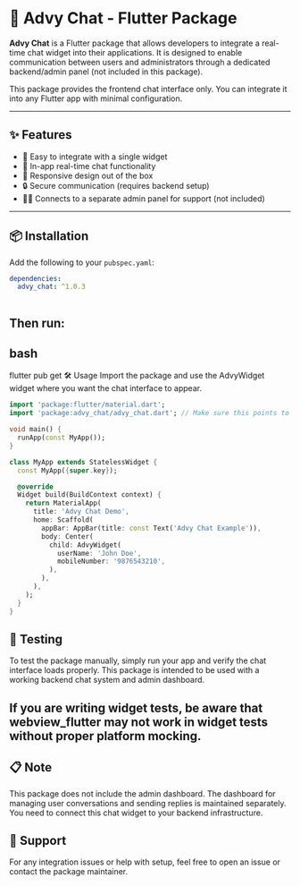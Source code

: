 # 📱 Advy Chat - Flutter Package

**Advy Chat** is a Flutter package that allows developers to integrate a real-time chat widget into their applications. It is designed to enable communication between users and administrators through a dedicated backend/admin panel (not included in this package).

This package provides the frontend chat interface only. You can integrate it into any Flutter app with minimal configuration.

---

## ✨ Features

- 🧩 Easy to integrate with a single widget
- 💬 In-app real-time chat functionality
- 📱 Responsive design out of the box
- 🔒 Secure communication (requires backend setup)
- 🧑‍💻 Connects to a separate admin panel for support (not included)

---

## 📦 Installation

Add the following to your `pubspec.yaml`:

```yaml
dependencies:
  advy_chat: ^1.0.3
  
```

## Then run:

## bash
flutter pub get
🛠 Usage
Import the package and use the AdvyWidget widget where you want the chat interface to appear.

```dart
import 'package:flutter/material.dart';
import 'package:advy_chat/advy_chat.dart'; // Make sure this points to the correct import

void main() {
  runApp(const MyApp());
}

class MyApp extends StatelessWidget {
  const MyApp({super.key});

  @override
  Widget build(BuildContext context) {
    return MaterialApp(
      title: 'Advy Chat Demo',
      home: Scaffold(
        appBar: AppBar(title: const Text('Advy Chat Example')),
        body: Center(
          child: AdvyWidget(
            userName: 'John Doe',
            mobileNumber: '9876543210',
          ),
        ),
      ),
    );
  }
}
```

## 🧪 Testing
To test the package manually, simply run your app and verify the chat interface loads properly. This package is intended to be used with a working backend chat system and admin dashboard.

## If you are writing widget tests, be aware that webview_flutter may not work in widget tests without proper platform mocking.

## 📋 Note
This package does not include the admin dashboard. The dashboard for managing user conversations and sending replies is maintained separately. You need to connect this chat widget to your backend infrastructure.

## 📧 Support
For any integration issues or help with setup, feel free to open an issue or contact the package maintainer.